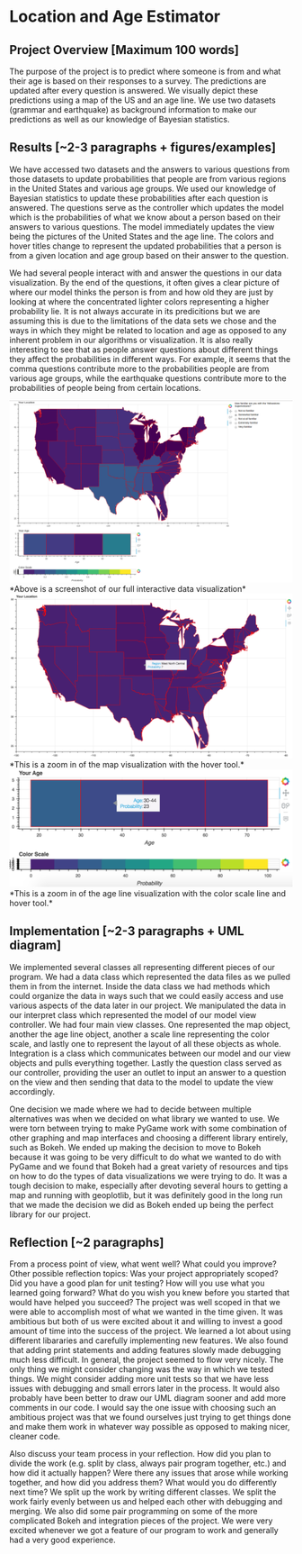 # Location and Age Estimator

## Project Overview [Maximum 100 words]
The purpose of the project is to predict where someone is from and what their age is based on their responses to a survey. The predictions are updated after every question is answered. We visually depict these predictions using a map of the US and an age line. We use two datasets (grammar and earthquake) as background information to make our predictions as well as our knowledge of Bayesian statistics.


## Results [~2-3 paragraphs + figures/examples]
We have accessed two datasets and the answers to various questions from those datasets to update probabilities that people are from various regions in the United States and various age groups. We used our knowledge of Bayesian statistics to update these probabilities after each question is answered. The questions serve as the controller which updates the model which is the probabilities of what we know about a person based on their answers to various questions. The model immediately updates the view being the pictures of the United States and the age line. The colors and hover titles change to represent the updated probabilities that a person is from a given location and age group based on their answer to the question.

We had several people interact with and answer the questions in our data visualization. By the end of the questions, it often gives a clear picture of where our model thinks the person is from and how old they are just by looking at where the concentrated lighter colors representing a higher probability lie. It is not always accurate in its predicitions but we are assuming this is due to the limitations of the data sets we chose and the ways in which they might be related to location and age as opposed to any inherent problem in our algorithms or visualization. It is also really interesting to see that as people answer questions about different things they affect the probabilities in different ways. For example, it seems that the comma questions contribute more to the probabilities people are from various age groups, while the earthquake questions contribute more to the probabilities of people being from certain locations.

<img src="https://raw.githubusercontent.com/vickymmcd/InteractiveProgramming/master/images/datavispic.png" alt="" />
*Above is a screenshot of our full interactive data visualization*

<img src="https://raw.githubusercontent.com/vickymmcd/InteractiveProgramming/master/images/Screen%20Shot%202017-03-08%20at%208.13.55%20PM.png" alt ="" />
*This is a zoom in of the map visualization with the hover tool.*

<img src="https://raw.githubusercontent.com/vickymmcd/InteractiveProgramming/master/images/Screen%20Shot%202017-03-08%20at%208.14.06%20PM.png" alt ="" />
*This is a zoom in of the age line visualization with the color scale line and hover tool.*


## Implementation [~2-3 paragraphs + UML diagram]
We implemented several classes all representing different pieces of our program. We had a data class which represented the data files as we pulled them in from the internet. Inside the data class we had methods which could organize the data in ways such that we could easily access and use various aspects of the data later in our project. We manipulated the data in our interpret class which represented the model of our model view controller. We had four main view classes. One represented the map object, another the age line object, another a scale line representing the color scale, and lastly one to represent the layout of all these objects as whole. Integration is a class which communicates between our model and our view objects and pulls everything together. Lastly the question class served as our controller, providing the user an outlet to input an answer to a question on the view and then sending that data to the model to update the view accordingly.

One decision we made where we had to decide between multiple alternatives was when we decided on what library we wanted to use. We were torn between trying to make PyGame work with some combination of other graphing and map interfaces and choosing a different library entirely, such as Bokeh. We ended up making the decision to move to Bokeh because it was going to be very difficult to do what we wanted to do with PyGame and we found that Bokeh had a great variety of resources and tips on how to do the types of data visualizations we were trying to do. It was a tough decision to make, especially after devoting several hours to getting a map and running with geoplotlib, but it was definitely good in the long run that we made the decision we did as Bokeh ended up being the perfect library for our project. 


## Reflection [~2 paragraphs]
From a process point of view, what went well? What could you improve? Other possible reflection topics: Was your project appropriately scoped? Did you have a good plan for unit testing? How will you use what you learned going forward? What do you wish you knew before you started that would have helped you succeed?
The project was well scoped in that we were able to accomplish most of what we wanted in the time given. It was ambitious but both of us were excited about it and willing to invest a good amount of time into the success of the project. We learned a lot about using different libararies and carefully implementing new features. We also found that adding print statements and adding features slowly made debugging much less difficult. In general, the project seemed to flow very nicely. The only thing we might consider changing was the way in which we tested things. We might consider adding more unit tests so that we have less issues with debugging and small errors later in the process. It would also probably have been better to draw our UML diagram sooner and add more comments in our code. I would say the one issue with choosing such an ambitious project was that we found ourselves just trying to get things done and make them work in whatever way possible as opposed to making nicer, cleaner code.

Also discuss your team process in your reflection. How did you plan to divide the work (e.g. split by class, always pair program together, etc.) and how did it actually happen? Were there any issues that arose while working together, and how did you address them? What would you do differently next time?
We split up the work by writing different classes. We split the work fairly evenly between us and helped each other with debugging and merging. We also did some pair programming on some of the more complicated Bokeh and integration pieces of the project. We were very excited whenever we got a feature of our program to work and generally had a very good experience. 

